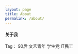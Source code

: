 ```yaml
---
layout: page
title: About
permalink: /about/
---
```


<article>
	<h4>关于我</h4>
	<p>
		<span class="mytag tagtitle">Tag：</span>
		<span class="mytag">90后</span>
		<span class="mytag">文艺青年</span>
		<span class="mytag">学生党</span>
		<span class="mytag">IT民工</span>
	</p>
</article>
